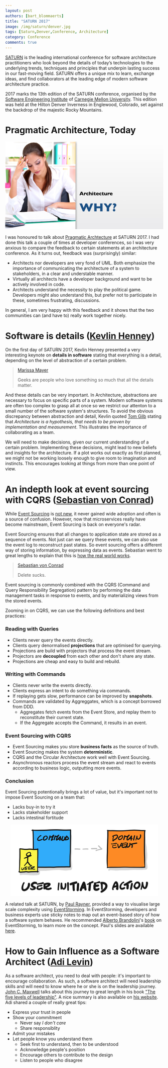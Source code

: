 ```yaml
---
layout: post
authors: [bart_blommaerts]
title: "SATURN 2017"
image: /img/saturn/denver.jpg
tags: [Saturn,Denver,Conference, Architecture]
category: Conference
comments: true
---
```


[SATURN](https://www.sei.cmu.edu/saturn/2017/) is the leading international conference for software architecture practitioners who look beyond the details of today’s technologies to the underlying trends, techniques and principles that underpin lasting success in our fast-moving field. 
SATURN offers a unique mix to learn, exchange ideas, and find collaborators at the leading edge of modern software architecture practice.

2017 marks the 13th edition of the SATURN conference, organised by the [Software Engineering Institute](https://www.sei.cmu.edu/) of [Carnegie Mellon University](http://www.cmu.edu/).
This edition was held at the Hilton Denver Inverness in Englewood, Colorado, set against the backdrop of the majestic Rocky Mountains.

# Pragmatic Architecture, Today 

<p style="text-align: center;">
  <img class="image fit" alt="Pragmatic Architecture, Today" src="/img/saturn/pragmatic.jpg">
</p>

I was honoured to talk about [Pragmatic Archtecture](https://www.slideshare.net/BartBlommaerts/pragmatic-architecture-saturn-2017) at SATURN 2017. 
I had done this talk a couple of times at developer conferences, so I was very anxious to compare the feedback to certain statements at an architecture conference.
As it turns out, feedback was (surprisingly) similar:

* Architects nor developers are very fond of UML. 
Both emphasize the importance of communicating the architecture of a system to stakeholders, in a clear and understable manner.
* Virtually all architects have a developer background and want to be actively involved in code.
* Architects understand the necessity to play the political game. 
Developers might also understand this, but prefer not to participate in these, sometimes frustrating, discussions.

In general, I am very happy with this feedback and it shows that the two communities can (and have to) really work together nicely.

# Software is details ([Kevlin Henney](https://saturn2017.sched.com/volunteer/kevlin_henney.1wc9dtfw))

On the first day of SATURN 2017, Kevlin Henney presented a very interesting keynote on **details in software** stating that everything is a detail, depending on the level of abstraction of a certain problem.

> [Marissa Mayer](https://en.wikipedia.org/wiki/Marissa_Mayer)
>
> Geeks are people who love something so much that all the details matter.

And these details can be very important.
In Architecture, abstractions are necessary to focus on specific parts of a system.
Modern software systems are often too complex to grasp all at once so we restrict our attenton to a small number of the software system's structures.
To avoid the obvious discrepancy between abstraction and detail, Kevlin quoted [Tom Gilb](https://en.wikipedia.org/wiki/Tom_Gilb) stating that _Architecture is a hypothesis, that needs to be proven by implementation and measurement_.
This illustrates the importance of collaborating as a team.

We will need to make decisions, given our current understanding of a certain problem.
Implementing these decisions, might lead to new beliefs and insights for the architecture. 
If a plot works out exactly as first planned, we might not be working loosely enough to give room to imagination and instincts.
This encourages looking at things from more than one point of view.

# An indepth look at event sourcing with CQRS ([Sebastian von Conrad](https://twitter.com/vonconrad?lang=en))

While [Event Sourcing](https://martinfowler.com/eaaDev/EventSourcing.html) is [not new](https://ordina-jworks.github.io/domain-driven%20design/2016/02/02/A-Decade-Of-DDD-CQRS-And-Event-Sourcing.html), it never gained wide adoption and often is a source of confusion.
However, now that microservices really have become mainstream, Event Sourcing is back on everyone's radar.

Event Sourcing ensures that all changes to application state are stored as a sequence of events. 
Not just can we query these events, we can also use the event log to reconstruct past states.
So event sourcing offers a different way of storing information, by expressing data as events.
Sebastian went to great lengths to explain that this is [how the real world works](https://speakerdeck.com/vonconrad/event-sourcing-or-why-activerecord-must-die).

> [Sebastian von Conrad](https://twitter.com/vonconrad?lang=en)
>
> Delete sucks.

Event sourcing is commonly combined with the CQRS (Command and Query Responsibility Segregation) pattern by performing the data management tasks in response to events, and by materializing views from the stored events.

Zooming in on CQRS, we can use the following definitions and best practices:

### Reading with Queries

* Clients never query the events directly.
* Clients query denormalised **projections** that are optimised for querying.
* Projections are build with projectors that process the event stream.
* Projectors are **decoupled** from each other and don't share any state.
* Projections are cheap and easy to build and rebuild.

### Writing with Commands

* Clients never write the events directly.
* Clients express an intent to do something via commands.
* If replaying gets slow, performance can be improved by **snapshots**.
* Commands are validated by Aggreggates, which is a concept borrowed from DDD.
	* Aggregates fetch events from the Event Store, and replay them to reconstitute their current state.
	* If the Aggregate accepts the Command, it results in an event.

### Event Sourcing with CQRS

* Event Sourcing makes you store **business facts** as the source of truth.
* Event Sourcing makes the system **deterministic**.
* CQRS and the Circular Architecture work well with Event Sourcing.
* Asynchronous reactors process the event stream and react to events according to business logic, outputting more events.

### Conclusion

Event Sourcing potentionally brings a lot of value, but it's important not to impose Event Sourcing on a team that:

* Lacks buy-in to try it
* Lacks stakeholder support
* Lacks intestinal fortitude

<p style="text-align: center;">
  <img alt="EventStorming" src="/img/saturn/eventstorming.png" width="470" height="227">
</p>

A related talk at SATURN, by [Paul Rayner](https://twitter.com/thepaulrayner), provided a way to visualise large scale complexity using [EventStorming](http://sched.co/9k2v). 
In EventStorming, developers and business experts use sticky notes to map out an event-based story of how a software system behaves.
He recommended [Alberto Brandolini](https://leanpub.com/u/ziobrando)'s [book](https://leanpub.com/introducing_eventstorming/) on EventStorming, to learn more on the concept.
Paul's slides are available [here](http://resources.sei.cmu.edu/asset_files/Presentation/2017_017_001_497638.pdf).

# How to Gain Influence as a Software Architect ([Adi Levin](https://www.linkedin.com/in/adi-levin-0a0a614/))

As a software architect, you need to deal with people: it's important to encourage collaboration.
As such, a software architect will need leadership skills and will need to know where he or she is on the leadership journey.
[John C. Maxwell](http://www.johnmaxwell.com/) talks about this journey to great length in his book ["The five levels of leadership"](https://www.amazon.com/Levels-Leadership-Proven-Maximize-Potential/dp/1599953633).
A nice summary is also available on [his website](http://www.johnmaxwell.com/blog/5-levels-of-leadership).
Adi shared a couple of really great tips:

* Express your trust in people
* Show your commitment
	* Never say _I don't care_
	* Share responsiblity
* Admit your mistakes
* Let people know you understand them
	* Seek first to understand, then to be understood
	* Acknowledge people's position
	* Encourage others to contribute to the design
	* Listen to people who disagree